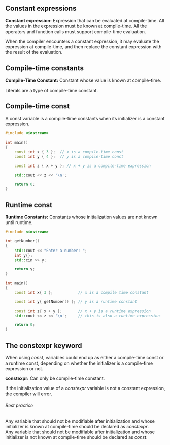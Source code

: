 ## Constant expressions
**Constant expression:** Expression that can be evaluated at compile-time. All the values in the expression must be known at compile-time. All the operators and function calls must support compile-time evaluation.

When the compiler encounters a constant expression, it may evaluate the expression at compile-time, and then replace the constant expression with the result of the evaluation.

## Compile-time constants
**Compile-Time Constant:** Constant whose value is known at compile-time. 

Literals are a type of compile-time constant.

## Compile-time const
A const variable is a compile-time constants when its initializer is a constant expression.

```cpp
#include <iostream>

int main()
{
	const int x { 3 };  // x is a compile-time const
	const int y { 4 };  // y is a compile-time const

	const int z { x + y }; // x + y is a compile-time expression

	std::cout << z << '\n';

	return 0;
}
```

## Runtime const
**Runtime Constants:** Constants whose initialization values are not known until runtime.

```cpp
#include <iostream>

int getNumber()
{
    std::cout << "Enter a number: ";
    int y{};
    std::cin >> y;

    return y;
}

int main()
{
    const int x{ 3 };           // x is a compile time constant

    const int y{ getNumber() }; // y is a runtime constant

    const int z{ x + y };       // x + y is a runtime expression
    std::cout << z << '\n';     // this is also a runtime expression

    return 0;
}
```

## The constexpr keyword
When using *const*, variables could end up as either a compile-time const or a runtime const, depending on whether the initializer is a compile-time expression or not.

**constexpr:** Can only be compile-time constant. 

If the initialization value of a *constexpr* variable is not a constant expression, the compiler will error.

###### Best practice
Any variable that should not be modifiable after initialization and whose initializer is known at compile-time should be declared as *constexpr*.  
Any variable that should not be modifiable after initialization and whose initializer is not known at compile-time should be declared as *const*.
